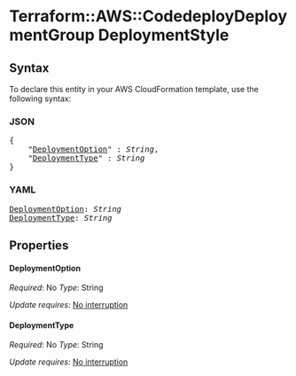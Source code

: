 # Terraform::AWS::CodedeployDeploymentGroup DeploymentStyle

## Syntax

To declare this entity in your AWS CloudFormation template, use the following syntax:

### JSON

<pre>
{
    "<a href="#deploymentoption" title="DeploymentOption">DeploymentOption</a>" : <i>String</i>,
    "<a href="#deploymenttype" title="DeploymentType">DeploymentType</a>" : <i>String</i>
}
</pre>

### YAML

<pre>
<a href="#deploymentoption" title="DeploymentOption">DeploymentOption</a>: <i>String</i>
<a href="#deploymenttype" title="DeploymentType">DeploymentType</a>: <i>String</i>
</pre>

## Properties

#### DeploymentOption

_Required_: No
_Type_: String

_Update requires_: [No interruption](https://docs.aws.amazon.com/AWSCloudFormation/latest/UserGuide/using-cfn-updating-stacks-update-behaviors.html#update-no-interrupt)

#### DeploymentType

_Required_: No
_Type_: String

_Update requires_: [No interruption](https://docs.aws.amazon.com/AWSCloudFormation/latest/UserGuide/using-cfn-updating-stacks-update-behaviors.html#update-no-interrupt)

